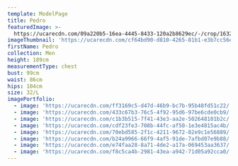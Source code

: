 ```yaml
---
template: ModelPage
title: Pedro
featuredImage: >-
  https://ucarecdn.com/09a220b5-16ea-4445-8433-120a2b8629ec/-/crop/1632x1114/0,327/-/preview/
imageThumbnail: 'https://ucarecdn.com/cf64bd90-d810-4265-81b1-e3b7cc56e340/'
firstName: Pedro
collection: Men
height: 189cm
measurementType: chest
bust: 99cm
waist: 86cm
hips: 104cm
size: 32/L
imagePortfolio:
  - image: 'https://ucarecdn.com/ff3169c5-d47d-46b9-bc7b-95b48fd51c22/'
  - image: 'https://ucarecdn.com/433c67b3-76c5-4f92-95d6-97be6cde0cb9/'
  - image: 'https://ucarecdn.com/c1b3b515-7f41-43e3-aa2e-502648101b2c/'
  - image: 'https://ucarecdn.com/cdf23fe3-708b-44fc-af50-1e3e4815ac4b/'
  - image: 'https://ucarecdn.com/70ebd585-2f1c-4211-9672-82e9c1e56889/'
  - image: 'https://ucarecdn.com/b24a9966-66f9-4af5-91de-7afbd07e9b88/'
  - image: 'https://ucarecdn.com/e74faa28-8a71-4de2-a17a-069453aa3637/'
  - image: 'https://ucarecdn.com/f8c5ca4b-2981-43ea-a942-71d05a92cca0/'
---
```


